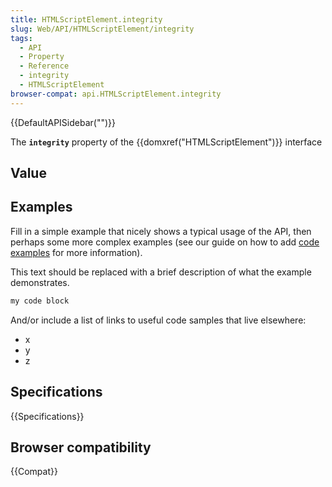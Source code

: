 ```yaml
---
title: HTMLScriptElement.integrity
slug: Web/API/HTMLScriptElement/integrity
tags:
  - API
  - Property
  - Reference
  - integrity
  - HTMLScriptElement
browser-compat: api.HTMLScriptElement.integrity
---
```

{{DefaultAPISidebar("")}}

The **`integrity`** property of the {{domxref("HTMLScriptElement")}} interface 

## Value



## Examples

Fill in a simple example that nicely shows a typical usage of the API, then perhaps some more complex examples (see our guide on how to add [code examples](/en-US/docs/MDN/Contribute/Structures/Code_examples) for more information).

This text should be replaced with a brief description of what the example demonstrates.

```js
my code block
```

And/or include a list of links to useful code samples that live elsewhere:

*   x
*   y
*   z

## Specifications

{{Specifications}}

## Browser compatibility

{{Compat}}


